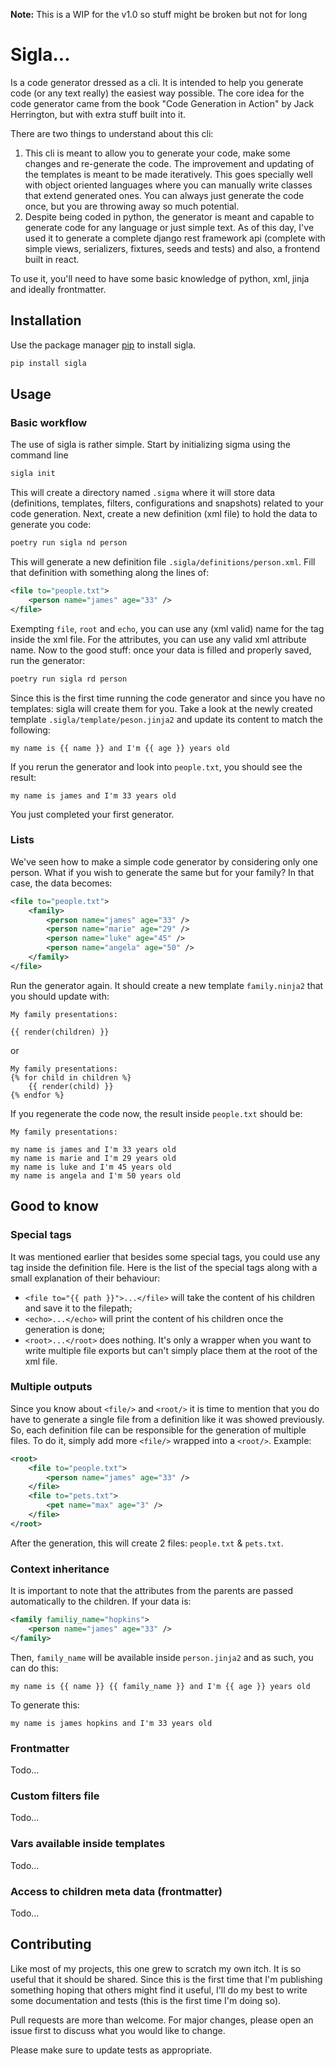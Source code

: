 **Note:** This is a WIP for the v1.0 so stuff might be broken but not for long

# Sigla...

Is a code generator dressed as a cli. It is intended to help you generate code (or any text really) the easiest way possible. The core idea for the code generator came from the book "Code Generation in Action" by Jack Herrington, but with extra stuff built into it.

There are two things to understand about this cli:

1. This cli is meant to allow you to generate your code, make some changes and re-generate the code. The improvement and updating of the templates is meant to be made iteratively. This goes specially well with object oriented languages where you can manually write classes that extend generated ones. You can always just generate the code once, but you are throwing away so much potential.
2. Despite being coded in python, the generator is meant and capable to generate code for any language or just simple text. As of this day, I've used it to generate a complete django rest framework api (complete with simple views, serializers, fixtures, seeds and tests) and also, a frontend built in react.

To use it, you'll need to have some basic knowledge of python, xml, jinja and ideally frontmatter.  


## Installation

Use the package manager [pip](https://pip.pypa.io/en/stable/) to install sigla.

```bash
pip install sigla
```


## Usage

### Basic workflow

The use of sigla is rather simple. Start by initializing sigma using the command line

```bash
sigla init
```

This will create a directory named `.sigma` where it will store data (definitions, templates, filters, configurations and snapshots) related to your code generation. Next, create a new definition (xml file) to hold the data to generate you code:

```bash
poetry run sigla nd person
``` 

This will generate a new definition file `.sigla/definitions/person.xml`. Fill that definition with something along the lines of:

```xml
<file to="people.txt">
    <person name="james" age="33" />
</file>
```    

Exempting `file`, `root` and `echo`, you can use any (xml valid) name for the tag inside the xml file. For the attributes, you can use any valid xml attribute name. Now to the good stuff: once your data is filled and properly saved, run the generator:

```bash
poetry run sigla rd person
``` 

Since this is the first time running the code generator and since you have no templates: sigla will create them for you. Take a look at the newly created template `.sigla/template/peson.jinja2` and update its content to match the following:

```my name is {{ name }} and I'm {{ age }} years old```
    
    
If you rerun the generator and look into `people.txt`, you should see the result: 


```my name is james and I'm 33 years old```

You just completed your first generator.


### Lists

We've seen how to make a simple code generator by considering only one person. What if you wish to generate the same but for your family? In that case, the data becomes:

```xml
<file to="people.txt">
    <family>
        <person name="james" age="33" />
        <person name="marie" age="29" />
        <person name="luke" age="45" />
        <person name="angela" age="50" />
    </family>
</file>
```    

Run the generator again. It should create a new template `family.ninja2` that you should update with:

```
My family presentations:

{{ render(children) }}
```

or
 
```
My family presentations:
{% for child in children %}
    {{ render(child) }}
{% endfor %}
```

If you regenerate the code now, the result inside `people.txt` should be:

```
My family presentations:

my name is james and I'm 33 years old
my name is marie and I'm 29 years old
my name is luke and I'm 45 years old
my name is angela and I'm 50 years old
```

## Good to know

### Special tags

It was mentioned earlier that besides some special tags, you could use any tag inside the definition file. Here is the list of the special tags along with a small explanation of their behaviour:

- `<file to="{{ path }}">...</file>` will take the content of his children and save it to the filepath;
- `<echo>...</echo>` will print the content of his children once the generation is done;
- `<root>...</root>` does nothing. It's only a wrapper when you want to write multiple file exports but can't simply place them at the root of the xml file.


### Multiple outputs

Since you know about `<file/>` and `<root/>` it is time to mention that you do have to generate a single file from a definition like it was showed previously. So, each definition file can be responsible for the generation of multiple files. To do it, simply add more `<file/>` wrapped into a `<root/>`. Example:

```xml
<root>
    <file to="people.txt">
        <person name="james" age="33" />
    </file>
    <file to="pets.txt">
        <pet name="max" age="3" />
    </file> 
</root>
```    

After the generation, this will create 2 files: `people.txt` & `pets.txt`. 


### Context inheritance

It is important to note that the attributes from the parents are passed automatically to the children. If your data is:

```xml
<family familiy_name="hopkins">
    <person name="james" age="33" />
</family>
```    

Then, `family_name` will be available inside `person.jinja2` and as such, you can do this:

```my name is {{ name }} {{ family_name }} and I'm {{ age }} years old```

To generate this:

```my name is james hopkins and I'm 33 years old```



### Frontmatter

Todo...

### Custom filters file

Todo...

### Vars available inside templates

Todo...

### Access to children meta data (frontmatter)

Todo...





## Contributing

Like most of my projects, this one grew to scratch my own itch. It is so useful that it should be shared. Since this is the first time that I'm publishing something hoping that others might find it useful, I'll do my best to write some documentation and tests (this is the first time I'm doing so).

Pull requests are more than welcome. For major changes, please open an issue first to discuss what you would like to change.

Please make sure to update tests as appropriate.

